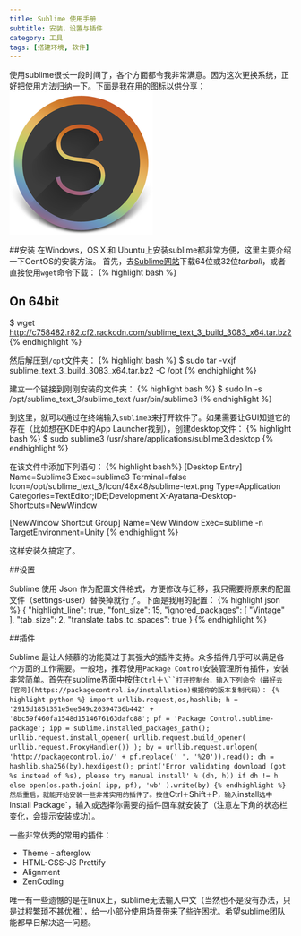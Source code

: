 ```yaml
---
title: Sublime 使用手册
subtitle: 安装，设置与插件
category: 工具
tags: [搭建环境, 软件]
---
```

使用sublime很长一段时间了，各个方面都令我非常满意。因为这次更换系统，正好把使用方法归纳一下。下面是我在用的图标以供分享：
![afterglow icon](https://raw.githubusercontent.com/YabataDesign/sublime-text-icon/master/Sublime_text_256x256x32.png "afterglow")
<!--more-->
##安装
在Windows，OS X 和 Ubuntu上安装sublime都非常方便，这里主要介绍一下CentOS的安装方法。
首先，去[Sublime网站](http://www.sublimetext.com/3)下载64位或32位*tarball*，或者直接使用`wget`命令下载：
{% highlight bash %}
## On 64bit
$ wget http://c758482.r82.cf2.rackcdn.com/sublime_text_3_build_3083_x64.tar.bz2
{% endhighlight %}

然后解压到`/opt`文件夹：
{% highlight bash %}
$ sudo tar -vxjf sublime_text_3_build_3083_x64.tar.bz2 -C /opt
{% endhighlight %}

建立一个链接到刚刚安装的文件夹：
{% highlight bash %}
$ sudo ln -s /opt/sublime_text_3/sublime_text /usr/bin/sublime3
{% endhighlight %}

到这里，就可以通过在终端输入`sublime3`来打开软件了。如果需要让GUI知道它的存在（比如想在KDE中的App Launcher找到），创建desktop文件：
{% highlight bash %}
$ sudo sublime3 /usr/share/applications/sublime3.desktop
{% endhighlight %}

在该文件中添加下列语句：
{% highlight bash%}
[Desktop Entry]
Name=Sublime3
Exec=sublime3
Terminal=false
Icon=/opt/sublime_text_3/Icon/48x48/sublime-text.png
Type=Application
Categories=TextEditor;IDE;Development
X-Ayatana-Desktop-Shortcuts=NewWindow
 
[NewWindow Shortcut Group]
Name=New Window
Exec=sublime -n
TargetEnvironment=Unity
{% endhighlight %}

这样安装久搞定了。

##设置

Sublime 使用 Json 作为配置文件格式，方便修改与迁移，我只需要将原来的配置文件（settings-user）替换掉就行了。下面是我用的配置：
{% highlight json %}
{
  "highlight_line": true,
  "font_size": 15,
  "ignored_packages":
  [
    "Vintage"
  ],
  "tab_size": 2,
  "translate_tabs_to_spaces": true
}
{% endhighlight %}

##插件

Sublime 最让人倾慕的功能莫过于其强大的插件支持。众多插件几乎可以满足各个方面的工作需要。一般地，推荐使用`Package Control`安装管理所有插件，安装非常简单。首先在sublime界面中按住`Ctrl`＋`\``打开控制台，输入下列命令（最好去[官网](https://packagecontrol.io/installation)根据你的版本复制代码）：
{% highlight python %}
import urllib.request,os,hashlib; h = '2915d1851351e5ee549c20394736b442' + '8bc59f460fa1548d1514676163dafc88'; pf = 'Package Control.sublime-package'; ipp = sublime.installed_packages_path(); urllib.request.install_opener( urllib.request.build_opener( urllib.request.ProxyHandler()) ); by = urllib.request.urlopen( 'http://packagecontrol.io/' + pf.replace(' ', '%20')).read(); dh = hashlib.sha256(by).hexdigest(); print('Error validating download (got %s instead of %s), please try manual install' % (dh, h)) if dh != h else open(os.path.join( ipp, pf), 'wb' ).write(by)
{% endhighlight %}
然后重启，就能开始安装一些非常实用的插件了。按住`Ctrl`＋`Shift`＋`P`，输入`install`选中`Install Package`，输入或选择你需要的插件回车就安装了（注意左下角的状态栏变化，会提示安装成功）。

一些非常优秀的常用的插件：

* Theme - afterglow
* HTML-CSS-JS Prettify
* Alignment
* ZenCoding

唯一有一些遗憾的是在linux上，sublime无法输入中文（当然也不是没有办法，只是过程繁琐不甚优雅），给一小部分使用场景带来了些许困扰。希望sublime团队能都早日解决这一问题。


